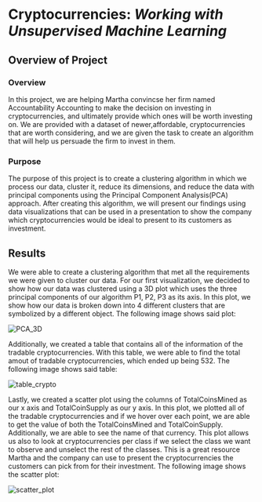 # Cryptocurrencies: ***Working with Unsupervised Machine Learning***

## Overview of Project

### Overview

In this project, we are helping Martha convincse her firm named Accountability Accounting to make the decision on investing in cryptocurrencies, and ultimately provide which ones will be worth investing on. We are provided with a dataset of newer,affordable, cryptocurrencies that are worth considering, and we are given the task to create an algorithm that will help us persuade the firm to invest in them.

### Purpose

The purpose of this project is to create a clustering algorithm in which we process our data, cluster it, reduce its dimensions, and reduce the data with principal components using the Principal Component Analysis(PCA) approach. After creating this algorithm, we will present our findings using data visualizations that can be used in a presentation to show the company which cryptocurrencies would be ideal to present to its customers as investment.


## Results

We were able to create a clustering algorithm that met all the requirements we were given to cluster our data. For our first visualization, we decided to show how our data was clustered using a 3D plot which uses the three principal components of our algorithm P1, P2, P3 as its axis. In this plot, we show how our data is broken down into 4 different clusters that are symbolized by a different object. The following image shows said plot:

![PCA_3D](https://user-images.githubusercontent.com/111034667/213945229-277acd2d-2b72-4fb6-9ebc-14c7b3112748.png)

Additionally, we created a table that contains all of the information of the tradable cryptocurrencies. With this table, we were able to find the total amout of tradable cryptocurrencies, which ended up being 532. The following image shows said table:

![table_crypto](https://user-images.githubusercontent.com/111034667/213945367-c67d46fc-f2c9-4c46-b675-5497585246d3.png)

Lastly, we created a scatter plot using the columns of TotalCoinsMined as our x axis and TotalCoinSupply as our y axis. In this plot, we plotted all of the tradable cryptocurrencies and if we hover over each point, we are able to get the value of both the TotalCoinsMined and TotalCoinSupply. Additionally, we are able to see the name of that currency. This plot allows us also to look at cryptocurrencies per class if we select the class we want to observe and unselect the rest of the classes. This is a great resource Martha and the company can use to present the cryptocurrencies the customers can pick from for their investment. The following image shows the scatter plot:

![scatter_plot](https://user-images.githubusercontent.com/111034667/213945879-4e51edf1-67ed-4710-9c19-faaddef5bec2.png)



